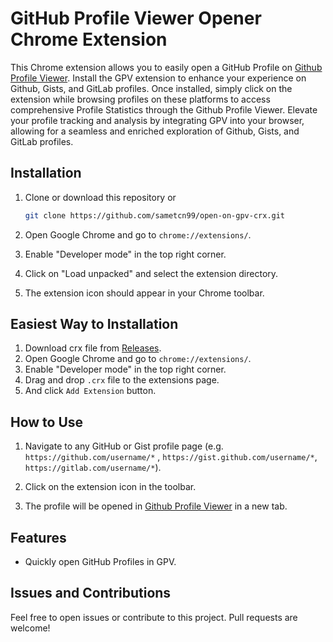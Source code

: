 # GitHub Profile Viewer Opener Chrome Extension

This Chrome extension allows you to easily open a GitHub Profile on [Github Profile Viewer](https://next-github-profile-viewer.vercel.app).
Install the GPV extension to enhance your experience on Github, Gists, and GitLab profiles. Once installed, simply click on the extension while browsing profiles on these platforms to access comprehensive Profile Statistics through the Github Profile Viewer. Elevate your profile tracking and analysis by integrating GPV into your browser, allowing for a seamless and enriched exploration of Github, Gists, and GitLab profiles.

## Installation

1. Clone or download this repository or 

    ```bash
    git clone https://github.com/sametcn99/open-on-gpv-crx.git
    ```

2. Open Google Chrome and go to `chrome://extensions/`.

3. Enable "Developer mode" in the top right corner.

4. Click on "Load unpacked" and select the extension directory.

5. The extension icon should appear in your Chrome toolbar.

## Easiest Way to Installation

1. Download crx file from [Releases](https://github.com/sametcn99/open-on-gpv-crx/releases).
2. Open Google Chrome and go to `chrome://extensions/`.
3. Enable "Developer mode" in the top right corner.
4. Drag and drop `.crx` file to the extensions page.
5. And click `Add Extension` button.

## How to Use

1. Navigate to any GitHub or Gist profile page (e.g. `https://github.com/username/*` , `https://gist.github.com/username/*`, `https://gitlab.com/username/*`).

2. Click on the extension icon in the toolbar.

3. The profile will be opened in  [Github Profile Viewer](https://next-github-profile-viewer.vercel.app) in a new tab.

## Features

- Quickly open GitHub Profiles in GPV.

## Issues and Contributions

Feel free to open issues or contribute to this project. Pull requests are welcome!
